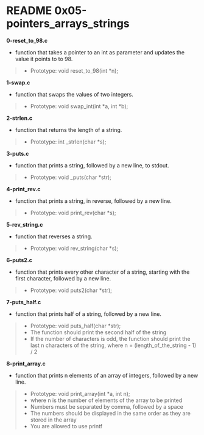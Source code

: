 # README 0x05-pointers_arrays_strings

**0-reset_to_98.c**
* function that takes a pointer to an int as parameter and updates the value it points to to 98.

> * Prototype: void reset_to_98(int *n);

**1-swap.c**
* function that swaps the values of two integers.

> * Prototype: void swap_int(int *a, int *b);

**2-strlen.c**
* function that returns the length of a string.

> * Prototype: int _strlen(char *s);

**3-puts.c**
* function that prints a string, followed by a new line, to stdout.

> * Prototype: void _puts(char *str);

**4-print_rev.c**
* function that prints a string, in reverse, followed by a new line.

> * Prototype: void print_rev(char *s);

**5-rev_string.c**
* function that reverses a string.

> * Prototype: void rev_string(char *s);

**6-puts2.c**
* function that prints every other character of a string, starting with the first character, followed by a new line.

> * Prototype: void puts2(char *str);

**7-puts_half.c**
* function that prints half of a string, followed by a new line.

> * Prototype: void puts_half(char *str);
> * The function should print the second half of the string
> * If the number of characters is odd, the function should print the last n characters of the string, where n = (length_of_the_string - 1) / 2

**8-print_array.c**
* function that prints n elements of an array of integers, followed by a new line.

> * Prototype: void print_array(int *a, int n);
> * where n is the number of elements of the array to be printed
> * Numbers must be separated by comma, followed by a space
> * The numbers should be displayed in the same order as they are stored in the array
> * You are allowed to use printf